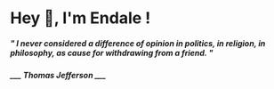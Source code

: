 <h1 title="head"> Hey 👋, I'm Endale !</h1>

**<h5><i>" I never considered a difference of opinion in politics, in religion, in philosophy, as cause for withdrawing from a friend. "</i></h5>**

*<b>___ Thomas Jefferson ___</b>*
